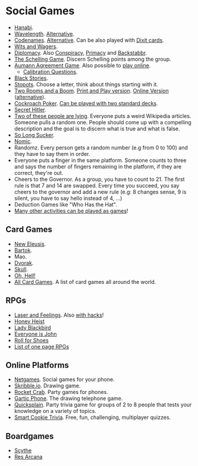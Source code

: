 # Social Games

- [Hanabi](https://hanabi.cards/).
- [Wavelength](https://gjeuken.github.io/telewave). [Alternative](https://longwave.web.app/).
- [Codenames](https://www.horsepaste.com/). [Alternative](http://those.codes/). Can be also played with [Dixit cards](https://meteuphoric.files.wordpress.com/2016/06/pic2664878_lg.jpg).
- [Wits and Wagers](https://www.mindblastgames.com/wits/).
- [Diplomacy](https://play.google.com/store/apps/details?id=se.oort.diplicity). Also [Conspiracy](https://play.google.com/store/apps/details?id=com.badfrog.conspiracy.app), [Primacy](https://www.playprimacy.com/landing) and [Backstabbr](https://www.backstabbr.com/).
- [The Schelling Game](https://www.lesswrong.com/posts/kM3Xd2mJeWtsGkgSW/the-schelling-game-a-k-a-the-coordination-game). Discern Schelling points among the group.
- [Aumann Agreement Game](https://docs.google.com/document/d/1gCKURs0Xdnb8PQS54rckS4CJUp8kCklKs2KKi7xDZdA/edit#). Also possible to [play online](https://aumann.io/).
  - [Calibration Questions](https://today.yougov.com/topics/politics/articles-reports/2022/03/15/americans-misestimate-small-subgroups-population).
- [Black Stories](https://detective-stories.com/).
- [Stopots](https://stopots.com/es/). Choose a letter, think about things starting with it.
- [Two Rooms and a Boom](https://boardgamegeek.com/boardgame/134352/two-rooms-and-boom). [Print and Play version](https://drive.google.com/drive/folders/1_jbxtyH0V0xACK_crdIbf-QMFv0aw7pr). [Online Version](https://www.playkaboom.com/) ([alternative](http://tworooms.centralus.cloudapp.azure.com/)).
- [Cockroach Poker](https://boardgamegeek.com/boardgame/11971/cockroach-poker). [Can be played with two standard decks](https://www.reddit.com/r/boardgames/comments/ah8t5r/has_anyone_tried_cockroach_poker_with_a_regular/).
- [Secret Hitler](https://www.secrethitler.com/assets/Secret_Hitler_Print_and_Play.pdf).
- [Two of these people are lying](https://youtu.be/NPaz6mFsSjU). Everyone puts a weird Wikipedia articles. Someone pulls a random one. People should come up with a compelling description and the goal is to discern what is true and what is false.
- [So Long Sucker](https://boardgamegeek.com/boardgame/8304/so-long-sucker).
- [Nomic](https://en.wikipedia.org/wiki/Nomic).
- Randomz. Every person gets a random number (e.g from 0 to 100) and they have to say them in order.
- Everyone puts a finger in the same platform. Someone counts to three and says the number of fingers remaining in the platform, if they are correct, they're out.
- Cheers to the Governor. As a group, you have to count to 21. The first rule is that 7 and 14 are swapped. Every time you succeed, you say cheers to the governor and add a new rule (e.g: 8 changes sense, 9 is silent, you have to say hello instead of 4, ...)
- Deduction Games like "Who Has the Hat".
- [Many other activities can be played as games](https://www.whataaabout.com/)!

## Card Games

- [New Eleusis](https://web.archive.org/web/20190822201119/http://www.matuszek.org/eleusis1.html).
- [Bartok](https://en.wikipedia.org/wiki/Bartok_(card_game)).
- Mao.
- [Dvorak](https://en.wikipedia.org/wiki/Dvorak_(game)).
- [Skull](https://boardgamegeek.com/boardgame/92415/skull).
- [Oh, Hell!](https://www.pagat.com/exact/ohhell.html)
- [All Card Games](https://www.pagat.com/). A list of card games all around the world.

## RPGs

- [Laser and Feelings](http://onesevendesign.com/lasers_and_feelings_rpg.pdf). Also [with hacks](https://writingalchemy.net/resources/lasers-and-feelings-hacks/)!
- [Honey Heist](https://gshowitt.itch.io/honey-heist)
- [Lady Blackbird](http://www.onesevendesign.com/ladyblackbird/)
- [Everyone is John](https://img.4plebs.org/boards/tg/image/1377/34/1377343288798.pdf)
- [Roll for Shoes](https://rollforshoes.com/)
- [List of one page RPGs](https://www.reddit.com/r/rpg/comments/1vie0k/what_are_your_favorite_onepage_rpgs/)

## Online Platforms

- [Netgames](https://netgames.io/). Social games for your phone.
- [Skribble.io](https://skribbl.io). Drawing game.
- [Rocket Crab](https://rocketcrab.com/). Party games for phones.
- [Gartic Phone](https://garticphone.com/). The drawing telephone game.
- [Quicksplain](https://quicksplain.com/). Party trivia game for groups of 2 to 8 people that tests your knowledge on a variety of topics.
- [Smart Cookie Trivia](https://www.smart-cookie-trivia.com/). Free, fun, challenging, multiplayer quizzes.

## Boardgames

- [Scythe](https://boardgamegeek.com/boardgame/169786/scythe)
- [Res Arcana](https://boardgamegeek.com/boardgame/262712/res-arcana)
